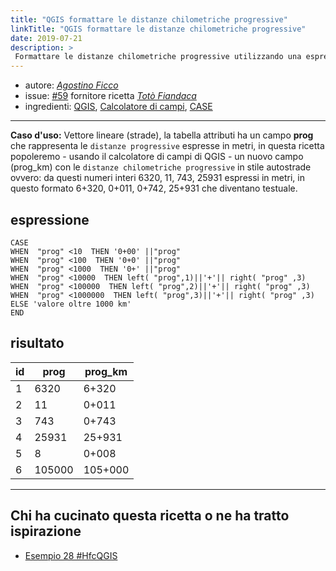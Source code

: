 ```yaml
---
title: "QGIS formattare le distanze chilometriche progressive"
linkTitle: "QGIS formattare le distanze chilometriche progressive"
date: 2019-07-21
description: >
 Formattare le distanze chilometriche progressive utilizzando una espressione nell'etichetta di QGIS.
---
```


* autore: _[Agostino Ficco](https://twitter.com/)_
* issue: [#59](https://github.com/opendatasicilia/tansignari/issues/59) fornitore ricetta *[Totò Fiandaca](https://twitter.com/totofiandaca?lang=it)*
* ingredienti: [QGIS](https://qgis.org/it/site/), [Calcolatore di campi](http://hfcqgis.opendatasicilia.it/it/latest/index.html), [CASE](http://hfcqgis.opendatasicilia.it/it/latest/gr_funzioni/condizioni/case.html)

---

**Caso d'uso:** Vettore lineare (strade), la tabella attributi ha un campo **prog** che rappresenta le `distanze progressive` espresse in metri, in questa ricetta popoleremo - usando il calcolatore di campi di QGIS - un nuovo campo (prog_km) con le `distanze chilometriche progressive` in stile autostrade ovvero: da questi numeri interi 6320, 11, 743, 25931 espressi in metri, in questo formato 6+320, 0+011, 0+742, 25+931 che diventano testuale.

## espressione

```
CASE 
WHEN  "prog" <10  THEN '0+00' ||"prog"  
WHEN  "prog" <100  THEN '0+0' ||"prog" 
WHEN  "prog" <1000  THEN '0+' ||"prog" 
WHEN  "prog" <10000  THEN left( "prog",1)||'+'|| right( "prog" ,3)
WHEN  "prog" <100000  THEN left( "prog",2)||'+'|| right( "prog" ,3)
WHEN  "prog" <1000000  THEN left( "prog",3)||'+'|| right( "prog" ,3)
ELSE 'valore oltre 1000 km'
END
```

## risultato

id|prog|prog_km
--|----|----
1|6320|6+320
2|11|0+011
3|743|0+743
4|25931|25+931
5|8|0+008
6|105000|105+000

---

## Chi ha cucinato questa ricetta o ne ha tratto ispirazione

- [Esempio 28 #HfcQGIS](http://hfcqgis.opendatasicilia.it/it/latest/esempi/distanze_progressive_chilometriche.html)
